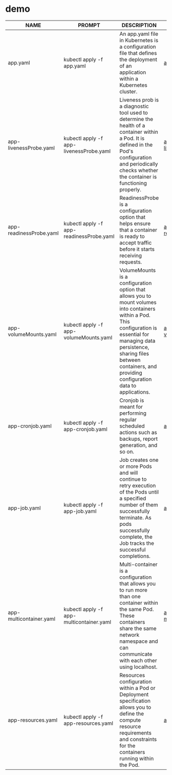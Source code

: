 # demo
| NAME | PROMPT | DESCRIPTION | EXAMPLE |
| --- | --- | --- | --- |
| app.yaml | kubectl apply -f app.yaml | An app.yaml file in Kubernetes is a configuration file that defines the deployment of an application within a Kubernetes cluster. | [app.yaml](/yaml/app.yaml) |
| app-livenessProbe.yaml | kubectl apply -f app-livenessProbe.yaml |  Liveness prob is a diagnostic tool used to determine the health of a container within a Pod. It is defined in the Pod's configuration and periodically checks whether the container is functioning properly. | [app-livenessProbe.yaml](/yaml/app-livenessProbe.yaml) |
| app-readinessProbe.yaml | kubectl apply -f app-readinessProbe.yaml | ReadinessProbe is a configuration option that helps ensure that a container is ready to accept traffic before it starts receiving requests. | [app-readinessProbe.yaml](/yaml/app-readinessProbe.yaml) |
| app-volumeMounts.yaml | kubectl apply -f app-volumeMounts.yaml | VolumeMounts is a configuration option that allows you to mount volumes into containers within a Pod. This configuration is essential for managing data persistence, sharing files between containers, and providing configuration data to applications. | [app-volumeMounts.yaml](/yaml/app-volumeMounts.yaml) |
| app-cronjob.yaml | kubectl apply -f app-cronjob.yaml | Cronjob is meant for performing regular scheduled actions such as backups, report generation, and so on. | [app-cronjob.yaml](/yaml/app-cronjob.yaml) |
| app-job.yaml | kubectl apply -f app-job.yaml | Job creates one or more Pods and will continue to retry execution of the Pods until a specified number of them successfully terminate. As pods successfully complete, the Job tracks the successful completions. | [app-job.yaml](/yaml/app-job.yaml) |
| app-multicontainer.yaml | kubectl apply -f app-multicontainer.yaml | Multi-container is a configuration that allows you to run more than one container within the same Pod. These containers share the same network namespace and can communicate with each other using localhost. | [app-multicontainer.yam](/yaml/app-multicontainer.yaml) |
| app-resources.yaml | kubectl apply -f app-resources.yaml | Resources configuration within a Pod or Deployment specification allows you to define the compute resource requirements and constraints for the containers running within the Pod. | [app-resources.yaml](/yaml/app-resources.yaml) |
